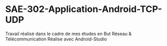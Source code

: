 # SAE-302-Application-Android-TCP-UDP
Travail réalisé dans le cadre de mes études en But Réseau &amp; Télécommunication
Réalise avec Android-Studio

